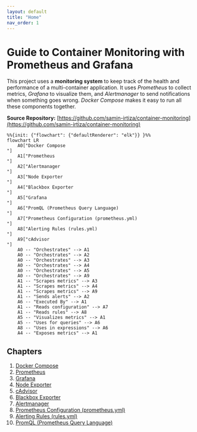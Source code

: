 ```yaml
---
layout: default
title: "Home"
nav_order: 1
---
```


# Guide to Container Monitoring with Prometheus and Grafana

This project uses a **monitoring system** to keep track of the health and performance of a multi-container application.  It uses *Prometheus* to collect metrics, *Grafana* to visualize them, and *Alertmanager* to send notifications when something goes wrong.  *Docker Compose* makes it easy to run all these components together.


**Source Repository:** [https://github.com/samin-irtiza/container-monitoring](https://github.com/samin-irtiza/container-monitoring)

```mermaid
%%{init: {"flowchart": {"defaultRenderer": "elk"}} }%%
flowchart LR
    A0["Docker Compose
"]
    A1["Prometheus
"]
    A2["Alertmanager
"]
    A3["Node Exporter
"]
    A4["Blackbox Exporter
"]
    A5["Grafana
"]
    A6["PromQL (Prometheus Query Language)
"]
    A7["Prometheus Configuration (prometheus.yml)
"]
    A8["Alerting Rules (rules.yml)
"]
    A9["cAdvisor
"]
    A0 -- "Orchestrates" --> A1
    A0 -- "Orchestrates" --> A2
    A0 -- "Orchestrates" --> A3
    A0 -- "Orchestrates" --> A4
    A0 -- "Orchestrates" --> A5
    A0 -- "Orchestrates" --> A9
    A1 -- "Scrapes metrics" --> A3
    A1 -- "Scrapes metrics" --> A4
    A1 -- "Scrapes metrics" --> A9
    A1 -- "Sends alerts" --> A2
    A6 -- "Executed By" --> A1
    A1 -- "Reads configuration" --> A7
    A1 -- "Reads rules" --> A8
    A5 -- "Visualizes metrics" --> A1
    A5 -- "Uses for queries" --> A6
    A8 -- "Uses in expressions" --> A6
    A4 -- "Exposes metrics" --> A1
```

## Chapters

1. [Docker Compose](01_docker_compose_.md)
2. [Prometheus](02_prometheus_.md)
3. [Grafana](03_grafana_.md)
4. [Node Exporter](04_node_exporter_.md)
5. [cAdvisor](05_cadvisor_.md)
6. [Blackbox Exporter](06_blackbox_exporter_.md)
7. [Alertmanager](07_alertmanager_.md)
8. [Prometheus Configuration (prometheus.yml)](08_prometheus_configuration__prometheus_yml__.md)
9. [Alerting Rules (rules.yml)](09_alerting_rules__rules_yml__.md)
10. [PromQL (Prometheus Query Language)](10_promql__prometheus_query_language__.md)


